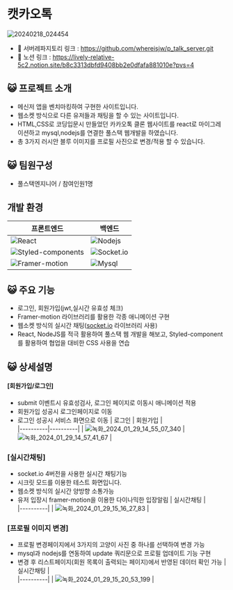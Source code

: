 # 캣카오톡
 
![20240218_024454](https://github.com/whereisjw/p_talk/assets/139869491/bff08af4-3b11-4b7e-b041-843101bede9e)
 
- 🔗 서버레파지토리 링크 : https://github.com/whereisjw/p_talk_server.git
- 🔗 노션 링크 : https://lively-relative-5c2.notion.site/b8c3313dbfd9408bb2e0dfafa881010e?pvs=4


## 😺 프로젝트 소개
- 메신저 앱을 벤치마킹하여 구현한 사이트입니다.
- 웹소켓 방식으로 다른 유저들과 채팅을 할 수 있는 사이트입니다.
- HTML,CSS로 코딩입문시 만들었던 카카오톡 클론 웹사이트를 react로 마이그레이션하고 mysql,nodejs를 연결한 풀스택 웹개발을 하였습니다.
- 총 3가지 러시안 블루 이미지를 프로필 사진으로 변경/적용 할 수 있습니다.

</aside>

## 😺 팀원구성
- 풀스택엔지니어 / 참여인원1명

## 개발 환경
| 프론트엔드                                                                                                     | 백엔드                                                                                       |
|-------------------------------------------------------------------------------------------------------------|-------------------------------------------------------------------------------------------|
| ![React](https://img.shields.io/badge/Reactjs-20232A?style=flat&logo=react&logoColor=61DAFB)               | ![Nodejs](https://img.shields.io/badge/Nodejs-339933?style=flat&logo=node.js&logoColor=white) |
| ![Styled-components](https://img.shields.io/badge/Styled--components-DB7093?style=flat&logo=styled-components&logoColor=white) | ![Socket.io](https://img.shields.io/badge/Socket.io-010101?style=flat&logo=socket.io&logoColor=white) |
| ![Framer-motion](https://img.shields.io/badge/Framer--motion-0055FF?style=flat&logo=framer&logoColor=white) | ![Mysql](https://img.shields.io/badge/Mysql-4479A1?style=flat&logo=mysql&logoColor=white)    |

## 😺 주요 기능        
- 로그인, 회원가입(jwt,실시간 유효성 체크)
- Framer-motion 라이브러리를 활용한 각종 애니메이션 구현
- 웹소켓 방식의 실시간 채팅([socket.io](http://socket.io/) 라이브러리 사용)
- React, NodeJS를 적극 활용하여 풀스택 웹 개발을 해보고, Styled-component를 활용하여 협업을 대비한 CSS 사용을 연습

## 😺 상세설명
#### [회원가입/로그인]
- submit 이벤트시 유효성검사, 로그인 페이지로 이동시 애니메이션 적용
- 회원가입 성공시 로그인페이지로 이동
- 로그인 성공시 서비스 화면으로 이동
| 로그인 | 회원가입 |  
|----------|----------|
| ![녹화_2024_01_29_14_55_07_340](https://github.com/whereisjw/p_talk/assets/139869491/48f78548-ad6e-4d62-931e-c134e1a445b3)    | ![녹화_2024_01_29_14_57_41_67](https://github.com/whereisjw/p_talk/assets/139869491/40f77153-3ccf-483f-9ed7-dd2d3b3523ea)   | 



### [실시간채팅]
- socket.io 4버전을 사용한 실시간 채팅기능
- 시크릿 모드를 이용한 테스트 화면입니다.
- 웹소켓 방식의 실시간 양방향 소통가능
- 유저 입장시 framer-motion을 이용한 다이나믹한 입장알림
  | 실시간채팅 |   
|----------|
|  ![녹화_2024_01_29_15_16_27_83](https://github.com/whereisjw/p_talk/assets/139869491/b6b9c493-ecc7-4d22-ba09-1de721251a1d)  | 


### [프로필 이미지 변경]
- 프로필 변경페이지에서 3가지의 고양이 사진 중 하나를 선택하여 변경 가능
- mysql과 nodejs를 연동하여 update 쿼리문으로 프로필 업데이트 기능 구현
- 변경 후 리스트페이지(회원 목록이 출력되는 페이지)에서 반영된 데이터 확인 가능
  | 실시간채팅 |   
|----------|
| ![녹화_2024_01_29_15_20_53_199](https://github.com/whereisjw/p_talk/assets/139869491/f8ea954e-221d-4099-b8ab-2e5325a4b625) | 





